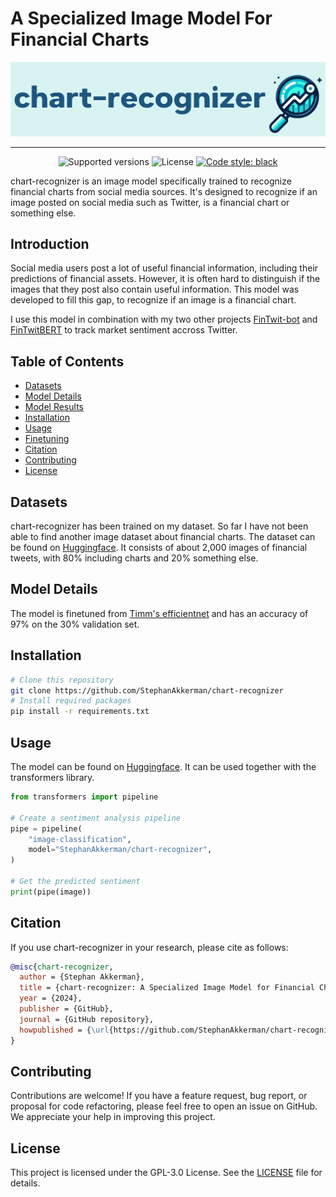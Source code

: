 # A Specialized Image Model For Financial Charts

![chart-recognizer banner](img/banner.png)

---

<p align="center">
  <img src="https://img.shields.io/badge/python-3.8+-blue.svg" alt="Supported versions">
  <img src="https://img.shields.io/badge/license-MIT-brightgreen" alt="License">
  <a href="https://github.com/psf/black"><img src="https://img.shields.io/badge/code%20style-black-000000.svg" alt="Code style: black"></a>
</p>

chart-recognizer is an image model specifically trained to recognize financial charts from social media sources. It's designed to recognize if an image posted on social media such as Twitter, is a financial chart or something else.

## Introduction

Social media users post a lot of useful financial information, including their predictions of financial assets. However, it is often hard to distinguish if the images that they post also contain useful information. This model was developed to fill this gap, to recognize if an image is a financial chart. 

I use this model in combination with my two other projects [FinTwit-bot](https://github.com/StephanAkkerman/fintwit-bot) and [FinTwitBERT](https://huggingface.co/StephanAkkerman/FinTwitBERT-sentiment) to track market sentiment accross Twitter.

## Table of Contents
- [Datasets](#datasets)
- [Model Details](#model-details)
- [Model Results](#model-results)
- [Installation](#installation)
- [Usage](#usage)
- [Finetuning](#finetuning-datasets)
- [Citation](#citation)
- [Contributing](#contributing)
- [License](#license)

## Datasets
chart-recognizer has been trained on my dataset. So far I have not been able to find another image dataset about financial charts. The dataset can be found on [Huggingface](https://huggingface.co/datasets/StephanAkkerman/fintwit-charts). It consists of about 2,000 images of financial tweets, with 80% including charts and 20% something else.

## Model Details
The model is finetuned from [Timm's efficientnet](https://huggingface.co/docs/timm/en/models/efficientnet) and has an accuracy of 97% on the 30% validation set.

## Installation
```bash
# Clone this repository
git clone https://github.com/StephanAkkerman/chart-recognizer
# Install required packages
pip install -r requirements.txt
```

## Usage
The model can be found on [Huggingface](https://huggingface.co/StephanAkkerman/chart-recognizer). It can be used together with the transformers library.

```python
from transformers import pipeline

# Create a sentiment analysis pipeline
pipe = pipeline(
    "image-classification",
    model="StephanAkkerman/chart-recognizer",
)

# Get the predicted sentiment
print(pipe(image))
```

## Citation
If you use chart-recognizer in your research, please cite as follows:

```bibtex
@misc{chart-recognizer,
  author = {Stephan Akkerman},
  title = {chart-recognizer: A Specialized Image Model for Financial Charts},
  year = {2024},
  publisher = {GitHub},
  journal = {GitHub repository},
  howpublished = {\url{https://github.com/StephanAkkerman/chart-recognizer}}
}
```

## Contributing
Contributions are welcome! If you have a feature request, bug report, or proposal for code refactoring, please feel free to open an issue on GitHub. We appreciate your help in improving this project.

## License
This project is licensed under the GPL-3.0 License. See the [LICENSE](LICENSE) file for details.
